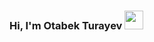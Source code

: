 ### Hi, I'm Otabek Turayev <img src="https://media.giphy.com/media/hvRJCLFzcasrR4ia7Z/giphy.gif" width="30px">
